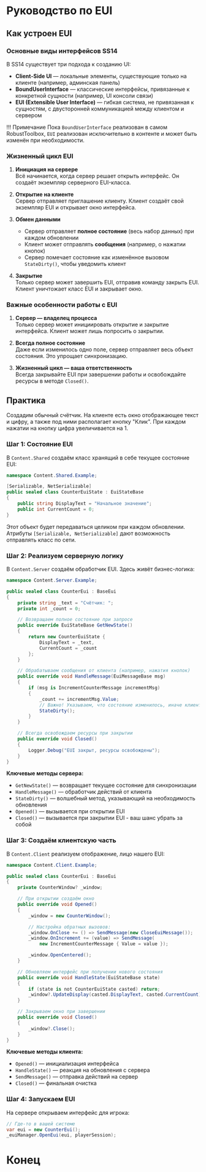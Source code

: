 # Руководство по EUI

## Как устроен EUI

### Основные виды интерфейсов SS14

В SS14 существует три подхода к созданию UI:  
- **Client-Side UI** — локальные элементы, существующие только на клиенте (например, админская панель)  
- **BoundUserInterface** — классические интерфейсы, привязанные к конкретной сущности (например, UI консоли связи)  
- **EUI (Extensible User Interface)** — гибкая система, не привязанная к сущностям, с двусторонней коммуникацией между клиентом и сервером  

!!! Примечание
    Пока `BoundUserInterface` реализован в самом RobustToolbox, `EUI` реализован исключительно в контенте и может быть изменён при необходимости.

### Жизненный цикл EUI

1. **Инициация на сервере**  
   Всё начинается, когда сервер решает открыть интерфейс. Он создаёт экземпляр серверного EUI-класса.

2. **Открытие на клиенте**  
   Сервер отправляет приглашение клиенту. Клиент создаёт свой экземпляр EUI и открывает окно интерфейса.

3. **Обмен данными**
    - Сервер отправляет **полное состояние** (весь набор данных) при каждом обновлении  
    - Клиент может отправлять **сообщения** (например, о нажатии кнопок)  
    - Сервер помечает состояние как изменённое вызовом `StateDirty()`, чтобы уведомить клиент  

4. **Закрытие**  
   Только сервер может завершить EUI, отправив команду закрыть EUI. Клиент уничтожает класс EUI и закрывает окно.

### Важные особенности работы с EUI

1. **Сервер — владелец процесса**  
   Только сервер может инициировать открытие и закрытие интерфейса. Клиент может лишь попросить о закрытии.

2. **Всегда полное состояние**  
   Даже если изменилось одно поле, сервер отправляет весь объект состояния. Это упрощает синхронизацию.

3. **Жизненный цикл — ваша ответственность**  
   Всегда закрывайте EUI при завершении работы и освобождайте ресурсы в методе `Closed()`.

## Практика

Создадим обычный счётчик. На клиенте есть окно отображающее текст и цифру, а также под ними располагает кнопку "Клик". При каждом нажатии на кнопку цифра увеличивается на 1.

### Шаг 1: Состояние EUI

В `Content.Shared` создаём класс хранящий в себе текущее состояние EUI:

```csharp
namespace Content.Shared.Example;

[Serializable, NetSerializable]
public sealed class CounterEuiState : EuiStateBase
{
    public string DisplayText = "Начальное значение";
    public int CurrentCount = 0;
}
```

Этот объект будет передаваться целиком при каждом обновлении. Атрибуты `[Serializable, NetSerializable]` дают возможность отправлять класс по сети.

### Шаг 2: Реализуем серверную логику

В `Content.Server` создаём обработчик EUI. Здесь живёт бизнес-логика:

```csharp
namespace Content.Server.Example;

public sealed class CounterEui : BaseEui
{
    private string _text = "Счётчик: ";
    private int _count = 0;

    // Возвращаем полное состояние при запросе
    public override EuiStateBase GetNewState()
    {
        return new CounterEuiState {
            DisplayText = _text,
            CurrentCount = _count
        };
    }

    // Обрабатываем сообщения от клиента (например, нажатия кнопок)
    public override void HandleMessage(EuiMessageBase msg)
    {
        if (msg is IncrementCounterMessage incrementMsg)
        {
            _count += incrementMsg.Value;
            // Важно! Указываем, что состояние изменилось, иначе клиент посчитает, что изменений нет и обновления UI не произойдёт, счётчик не изменится
            StateDirty();
        }
    }

    // Всегда освобождаем ресурсы при закрытии
    public override void Closed()
    {
        Logger.Debug("EUI закрыт, ресурсы освобождены");
    }
}
```

**Ключевые методы сервера:**  
- `GetNewState()` — возвращает текущее состояние для синхронизации  
- `HandleMessage()` — обработчик действий от клиента  
- `StateDirty()` — волшебный метод, указывающий на необходимость обновления  
- `Opened()` — вызывается при открытии EUI  
- `Closed()` — вызывается при закрытии EUI - ваш шанс убрать за собой

### Шаг 3: Создаём клиентскую часть

В `Content.Client` реализуем отображение, лицо нашего EUI:

```csharp
namespace Content.Client.Example;

public sealed class CounterEui : BaseEui
{
    private CounterWindow? _window;

    // При открытии создаём окно
    public override void Opened()
    {
        _window = new CounterWindow();

        // Настройка обратных вызовов:
        _window.OnClose += () => SendMessage(new CloseEuiMessage());
        _window.OnIncrement += (value) => SendMessage(
            new IncrementCounterMessage { Value = value });

        _window.OpenCentered();
    }

    // Обновляем интерфейс при получении нового состояния
    public override void HandleState(EuiStateBase state)
    {
        if (state is not CounterEuiState casted) return;
        _window?.UpdateDisplay(casted.DisplayText, casted.CurrentCount);
    }

    // Закрываем окно при завершении
    public override void Closed()
    {
        _window?.Close();
    }
}
```

**Ключевые методы клиента:**  
- `Opened()` — инициализация интерфейса  
- `HandleState()` — реакция на обновления с сервера  
- `SendMessage()` — отправка действий на сервер  
- `Closed()` — финальная очистка

### Шаг 4: Запускаем EUI

На сервере открываем интерфейс для игрока:

```csharp
// Где-то в вашей системе
var eui = new CounterEui();
_euiManager.OpenEui(eui, playerSession);
```

# Конец

